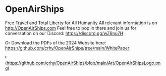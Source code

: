 # OpenAirShips
Free Travel and Total Liberty for All Humanity
All relevant information is on http://OpenAirShips.com
Feel free to pop in there and join us for conversation on our Discord:
https://discord.gg/wZ6nu7H

Or Download the PDFs of the 2024 Website here:
https://github.com/crhy/OpenAirShips/tree/main/WhitePaper

!(https://github.com/crhy/OpenAirShips/blob/main/Art/OpenAirShipsLogo.png)

